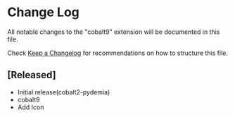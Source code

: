 # Change Log

All notable changes to the "cobalt9" extension will be documented in this file.

Check [Keep a Changelog](http://keepachangelog.com/) for recommendations on how to structure this file.

## [Released]

- Initial release(cobalt2-pydemia)
- cobalt9
- Add Icon
